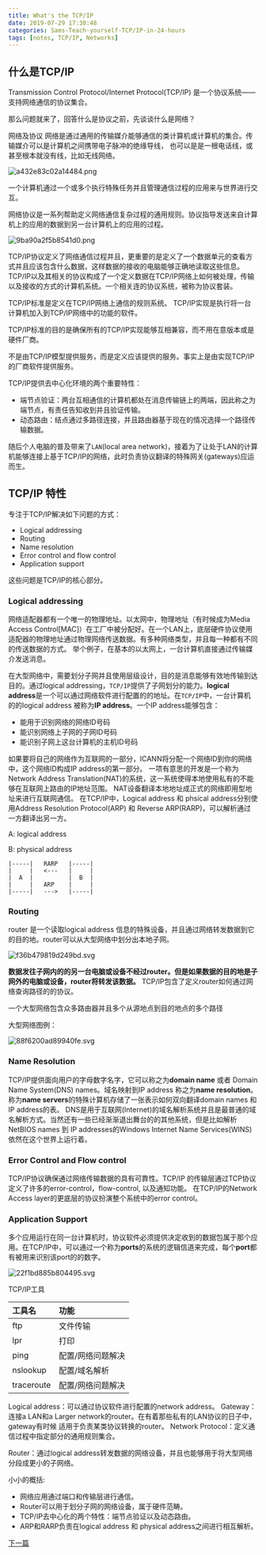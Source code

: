 ```yaml
---
title: What's the TCP/IP
date: 2019-07-29 17:30:48
categories: Sams-Teach-yourself-TCP/IP-in-24-hours
tags: [notes, TCP/IP, Networks]
---
```


## 什么是TCP/IP

Transmission Control Protocol/Internet Protocol(TCP/IP) 是一个协议系统——支持网络通信的协议集合。

那么问题就来了，回答什么是协议之前，先谈谈什么是网络？

网络及协议
网络是通过通用的传输媒介能够通信的类计算机或计算机的集合。传输媒介可以是计算机之间携带电子脉冲的绝缘导线，
也可以是是一根电话线，或甚至根本就没有线，比如无线网络。

![a432e83c02a14484.png](https://i.quantuminit.com/a432e83c02a14484.png)

一个计算机通过一个或多个执行特殊任务并且管理通信过程的应用来与世界进行交互。

网络协议是一系列帮助定义网络通信复杂过程的通用规则。协议指导发送来自计算机上的应用的数据到另一台计算机上的应用的过程。

![9ba90a2f5b8541d0.png](https://i.quantuminit.com/9ba90a2f5b8541d0.png)

TCP/IP协议定义了网络通信过程并且，更重要的是定义了一个数据单元的查看方式并且应该包含什么数据，这样数据的接收的电脑能够正确地读取这些信息。
TCP/IP以及其相关的协议构成了一个定义数据在TCP/IP网络上如何被处理，传输以及接收的方式的计算机系统。一个相关连的协议系统，被称为协议套装。

TCP/IP标准是定义在TCP/IP网络上通信的规则系统。
TCP/IP实现是执行将一台计算机加入到TCP/IP网络中的功能的软件。

TCP/IP标准的目的是确保所有的TCP/IP实现能够互相兼容，而不用在意版本或是硬件厂商。

不是由TCP/IP模型提供服务，而是定义应该提供的服务。事实上是由实现TCP/IP的厂商软件提供服务。

TCP/IP提供去中心化环境的两个重要特性：

- 端节点验证：两台互相通信的计算机都处在消息传输链上的两端，因此称之为端节点，有责任告知收到并且验证传输。
- 动态路由：结点通过多路径连接，并且路由器基于现在的情况选择一个路径传输数据。

随后个人电脑的普及带来了`LAN`(local area network)，接着为了让处于LAN的计算机能够连接上基于TCP/IP的网络，此时负责协议翻译的特殊网关(gateways)应运而生。

## TCP/IP 特性

专注于TCP/IP解决如下问题的方式：

- Logical addressing
- Routing
- Name resolution
- Error control and flow control
- Application support

这些问题是TCP/IP的核心部分。

### Logical addressing

网络适配器都有一个唯一的物理地址。以太网中，物理地址（有时候成为Media Access Control[MAC]）在工厂中被分配好。在一个LAN上，底层硬件协议使用适配器的物理地址通过物理网络传送数据。有多种网络类型，并且每一种都有不同的传送数据的方式。
举个例子，在基本的以太网上，一台计算机直接通过传输媒介发送消息。

在大型网络中，需要划分子网并且使用层级设计，目的是消息能够有效地传输到达目的。通过logical addressing，`TCP/IP`提供了子网划分的能力。**logical address**是一个可以通过网络软件进行配置的的地址。在`TCP/IP`中，一台计算机的的logical address 被称为**IP address**。一个IP address能够包含：

- 能用于识别网络的网络ID号码
- 能识别网络上子网的子网ID号码
- 能识别子网上这台计算机的主机ID号码

如果要将自己的网络作为互联网的一部分，ICANN将分配一个网络ID到你的网络中，这个网络ID构成IP address的第一部分。
一项有意思的开发是一个称为Network Address Translation(NAT)的系统，这一系统使得本地使用私有的不能够在互联网上路由的IP地址范围。
NAT设备翻译本地地址成正式的网络即用型地址来进行互联网通信。
在TCP/IP中，Logical address 和 phsical address分别使用Address Resolution Protocol(ARP) 和 Reverse ARP(RARP)，可以解析通过一方翻译出另一方。

A: logical address

B: physical address

```
|-----|   RARP   |-----|
|     |   <---   |     |
|  A  |          |  B  |
|     |   ARP    |     |
|-----|   --->   |-----|

```

### Routing

router 是一个读取logical address 信息的特殊设备，并且通过网络转发数据到它的目的地。router可以从大型网络中划分出本地子网。

![f36b479819d249bd.svg](https://i.quantuminit.com/f36b479819d249bd.svg)

**数据发往子网内的的另一台电脑或设备不经过router。但是如果数据的目的地是子网外的电脑或设备，router将转发该数据。**
TCP/IP包含了定义router如何通过网络查询路径的的协议。

一个大型网络包含众多路由器并且多个从源地点到目的地点的多个路径

大型网络图例：

![88f6200ad89940fe.svg](https://i.quantuminit.com/88f6200ad89940fe.svg)

### Name Resolution

TCP/IP提供面向用户的字母数字名字，它可以称之为**domain name** 或者 Domain Name System(DNS) names。域名映射到IP address 称之为**name resolution**。
称为**name servers**的特殊计算机存储了一张表示如何双向翻译domain names 和 IP address的表。
DNS是用于互联网(Internet)的域名解析系统并且是最普通的域名解析方式。当然还有一些已经渐渐退出舞台的的其他系统，但是比如解析NetBIOS names 到 IP addresses的Windows Internet Name Services(WINS)依然在这个世界上运行着。

### Error Control and Flow control

TCP/IP协议确保通过网络传输数据的具有可靠性。TCP/IP 的传输层通过TCP协议定义了许多的error-control，flow-control, 以及通知功能。
在TCP/IP的Network Access layer的更底层的协议扮演整个系统中的error control。

### Application Support

多个应用运行在同一台计算机时，协议软件必须提供决定收到的数据包属于那个应用。在TCP/IP中，可以通过一个称为**ports**的系统的逻辑信道来完成，每个**port**都有被用来识别该port的的数字。

![22f1bd885b804495.svg](https://i.quantuminit.com/22f1bd885b804495.svg)

TCP/IP工具

|工具名|功能|
|:--------|:--------|
|ftp|文件传输|
|lpr|打印|
|ping|配置/网络问题解决|
|nslookup|配置/域名解析|
|traceroute|配置/网络问题解决|

Logical address：可以通过协议软件进行配置的network address。
Gateway：连接a LAN和a Larger network的router。在有着那些私有的LAN协议的日子中，gateway有时候
适用于负责某类协议转换的router。
Network Protocol：定义通信过程中指定部分的通用规则集合。

Router：通过logical address转发数据的网络设备，并且也能够用于将大型网络分段成更小的子网络。

小小的概括:

- 网络应用通过端口和传输层进行通信。
- Router可以用于划分子网的网络设备，属于硬件范畴。
- TCP/IP去中心化的两个特性：端节点验证以及动态路由。
- ARP和RARP负责在logical address 和 physical address之间进行相互解析。

[下一篇](/How-TCP-IP-works)
